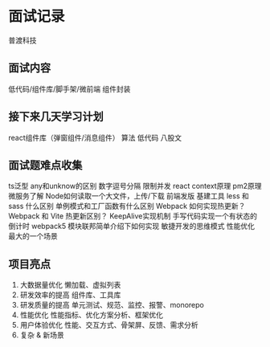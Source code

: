 # 面试记录
普渡科技
## 面试内容
低代码/组件库/脚手架/微前端
组件封装
## 接下来几天学习计划
react组件库（弹窗组件/消息组件）
算法
低代码
八股文
## 面试题难点收集
ts泛型
any和unknow的区别
数字逗号分隔
限制并发
react context原理
pm2原理
微服务了解
Node如何读取一个大文件，上传/下载
前端发版
基建工具
less 和 sass 什么区别
[](https://blog.csdn.net/QQ727338622/article/details/127224589)
单例模式和工厂函数有什么区别
Webpack 如何实现热更新？
Webpack 和 Vite 热更新区别？
KeepAlive实现机制
手写代码实现一个有状态的倒计时
webpack5 模块联邦简单介绍下如何实现
敏捷开发的思维模式
性能优化最大的一个场景
## 项目亮点
1. 大数据量优化
懒加载、虚拟列表
2. 研发效率的提高
组件库、工具库
3. 研发质量的提高
单元测试、规范、监控、报警、monorepo
4. 性能优化
性能指标、优化方案分析、框架优化
5. 用户体验优化
性能、交互方式、骨架屏、反馈、需求分析
6. 复杂 & 新场景